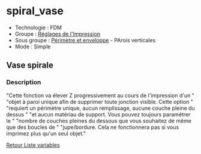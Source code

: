 # spiral_vase

* Technologie : FDM
* Groupe : [Réglages de l'Impression](../print_settings/print_settings.md)
* Sous groupe : [Périmètre et enveloppe](../print_settings/print_settings.md#périmètres-et-enveloppe) - PArois verticales
* Mode : Simple

## Vase spirale

### Description

"Cette fonction va élever Z progressivement au cours de l'impression d'un "
"objet à paroi unique afin de supprimer toute jonction visible. Cette option "
"requiert un périmètre unique, aucun remplissage, aucune couche pleine du dessus "
"et aucun matériau de support. Vous pouvez toujours paramétrer le "
"nombre de couches pleines du dessous que vous souhaitez de même que des boucles de "
"jupe/bordure. Cela ne fonctionnera pas si vous imprimez plus qu'un seul objet."

[Retour Liste variables](variable_list.md)